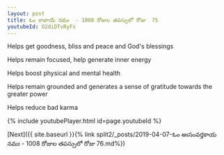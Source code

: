 ```yaml
---
layout: post
title: ఓం రావాయే నమః  - 1008 రోజుల తపస్సులో రోజు  75
youtubeId: O2diDTvRyFs
---
```

 
 
Helps get goodness, bliss and peace and God's blessings
 
Helps remain focused, help generate inner energy 
 
Helps boost physical and mental health 
 
Helps remain grounded and generates a sense of gratitude towards the greater power 
 
Helps reduce bad karma
 
 
 
 


{% include youtubePlayer.html id=page.youtubeId %}
 
[Next]({{ site.baseurl }}{% link  split2/_posts/2019-04-07-ఓం అఃసంవర్తకాయ నమః  - 1008 రోజుల తపస్సులో రోజు  76.md%})
 
